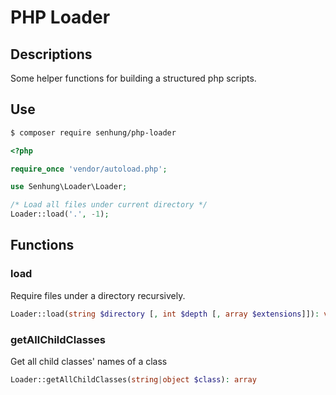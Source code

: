 # PHP Loader

## Descriptions

Some helper functions for building a structured php scripts.

## Use

```bash
$ composer require senhung/php-loader
```

```php
<?php

require_once 'vendor/autoload.php';

use Senhung\Loader\Loader;

/* Load all files under current directory */
Loader::load('.', -1);
```

## Functions

### load

Require files under a directory recursively.

```php
Loader::load(string $directory [, int $depth [, array $extensions]]): void
```

### getAllChildClasses

Get all child classes' names of a class

```php
Loader::getAllChildClasses(string|object $class): array
```

